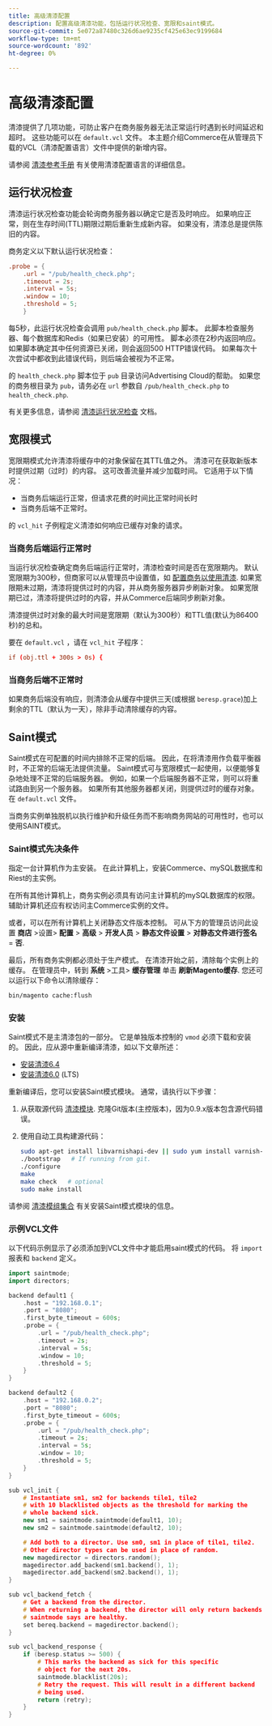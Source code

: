 ```yaml
---
title: 高级清漆配置
description: 配置高级清漆功能，包括运行状况检查、宽限和saint模式。
source-git-commit: 5e072a87480c326d6ae9235cf425e63ec9199684
workflow-type: tm+mt
source-wordcount: '892'
ht-degree: 0%

---
```



# 高级清漆配置

清漆提供了几项功能，可防止客户在商务服务器无法正常运行时遇到长时间延迟和超时。 这些功能可以在 `default.vcl` 文件。 本主题介绍Commerce在从管理员下载的VCL（清漆配置语言）文件中提供的新增内容。

请参阅 [清漆参考手册](https://varnish-cache.org/docs/6.3/reference/index.html) 有关使用清漆配置语言的详细信息。

## 运行状况检查

清漆运行状况检查功能会轮询商务服务器以确定它是否及时响应。 如果响应正常，则在生存时间(TTL)期限过期后重新生成新内容。 如果没有，清漆总是提供陈旧的内容。

商务定义以下默认运行状况检查：

```conf
.probe = {
    .url = "/pub/health_check.php";
    .timeout = 2s;
    .interval = 5s;
    .window = 10;
    .threshold = 5;
    }
```

每5秒，此运行状况检查会调用 `pub/health_check.php` 脚本。 此脚本检查服务器、每个数据库和Redis（如果已安装）的可用性。 脚本必须在2秒内返回响应。 如果脚本确定其中任何资源已关闭，则会返回500 HTTP错误代码。 如果每次十次尝试中都收到此错误代码，则后端会被视为不正常。

的 `health_check.php` 脚本位于 `pub` 目录访问Advertising Cloud的帮助。 如果您的商务根目录为 `pub`，请务必在 `url` 参数自 `/pub/health_check.php` to `health_check.php`.

有关更多信息，请参阅 [清漆运行状况检查](https://varnish-cache.org/docs/6.3/users-guide/vcl-backends.html?highlight=health%20check#health-checks) 文档。

## 宽限模式

宽限期模式允许清漆将缓存中的对象保留在其TTL值之外。 清漆可在获取新版本时提供过期（过时）的内容。 这可改善流量并减少加载时间。 它适用于以下情况：

- 当商务后端运行正常，但请求花费的时间比正常时间长时
- 当商务后端不正常时。

的 `vcl_hit` 子例程定义清漆如何响应已缓存对象的请求。

### 当商务后端运行正常时

当运行状况检查确定商务后端运行正常时，清漆检查时间是否在宽限期内。 默认宽限期为300秒，但商家可以从管理员中设置值，如 [配置商务以使用清漆](configure-varnish-commerce.md). 如果宽限期未过期，清漆将提供过时的内容，并从商务服务器异步刷新对象。 如果宽限期已过，清漆将提供过时的内容，并从Commerce后端同步刷新对象。

清漆提供过时对象的最大时间是宽限期（默认为300秒）和TTL值(默认为86400秒)的总和。

要在 `default.vcl` ，请在 `vcl_hit` 子程序：

```conf
if (obj.ttl + 300s > 0s) {
```

### 当商务后端不正常时

如果商务后端没有响应，则清漆会从缓存中提供三天(或根据 `beresp.grace`)加上剩余的TTL（默认为一天），除非手动清除缓存的内容。

## Saint模式

Saint模式在可配置的时间内排除不正常的后端。 因此，在将清漆用作负载平衡器时，不正常的后端无法提供流量。 Saint模式可与宽限模式一起使用，以便能够复杂地处理不正常的后端服务器。 例如，如果一个后端服务器不正常，则可以将重试路由到另一个服务器。 如果所有其他服务器都关闭，则提供过时的缓存对象。 在 `default.vcl` 文件。

当商务实例单独脱机以执行维护和升级任务而不影响商务网站的可用性时，也可以使用SAINT模式。

### Saint模式先决条件

指定一台计算机作为主安装。 在此计算机上，安装Commerce、mySQL数据库和Riest的主实例。

在所有其他计算机上，商务实例必须具有访问主计算机的mySQL数据库的权限。 辅助计算机还应有权访问主Commerce实例的文件。

或者，可以在所有计算机上关闭静态文件版本控制。 可从下方的管理员访问此设置 **商店** >设置> **配置** > **高级** > **开发人员** > **静态文件设置** > **对静态文件进行签名** = **否**.

最后，所有商务实例都必须处于生产模式。 在清漆开始之前，清除每个实例上的缓存。 在管理员中，转到 **系统** >工具> **缓存管理** 单击 **刷新Magento缓存**. 您还可以运行以下命令以清除缓存：

```bash
bin/magento cache:flush
```

### 安装

Saint模式不是主清漆包的一部分。 它是单独版本控制的 `vmod` 必须下载和安装的。 因此，应从源中重新编译清漆，如以下文章所述：

- [安装清漆6.4](https://varnish-cache.org/docs/6.4/installation/install.html)
- [安装清漆6.0](https://varnish-cache.org/docs/6.0/installation/install.html) (LTS)

重新编译后，您可以安装Saint模式模块。 通常，请执行以下步骤：

1. 从获取源代码 [清漆模块](https://github.com/varnish/varnish-modules). 克隆Git版本(主控版本)，因为0.9.x版本包含源代码错误。
1. 使用自动工具构建源代码：

   ```bash
   sudo apt-get install libvarnishapi-dev || sudo yum install varnish-libs-devel
   ./bootstrap   # If running from git.
   ./configure
   make
   make check   # optional
   sudo make install
   ```

请参阅 [清漆模组集合](https://github.com/varnish/varnish-modules) 有关安装Saint模式模块的信息。

### 示例VCL文件

以下代码示例显示了必须添加到VCL文件中才能启用saint模式的代码。 将 `import` 报表和 `backend` 定义。

```cpp
import saintmode;
import directors;

backend default1 {
    .host = "192.168.0.1";
    .port = "8080";
    .first_byte_timeout = 600s;
    .probe = {
        .url = "/pub/health_check.php";
        .timeout = 2s;
        .interval = 5s;
        .window = 10;
        .threshold = 5;
    }
}

backend default2 {
    .host = "192.168.0.2";
    .port = "8080";
    .first_byte_timeout = 600s;
    .probe = {
        .url = "/pub/health_check.php";
        .timeout = 2s;
        .interval = 5s;
        .window = 10;
        .threshold = 5;
    }
}

sub vcl_init {
    # Instantiate sm1, sm2 for backends tile1, tile2
    # with 10 blacklisted objects as the threshold for marking the
    # whole backend sick.
    new sm1 = saintmode.saintmode(default1, 10);
    new sm2 = saintmode.saintmode(default2, 10);

    # Add both to a director. Use sm0, sm1 in place of tile1, tile2.
    # Other director types can be used in place of random.
    new magedirector = directors.random();
    magedirector.add_backend(sm1.backend(), 1);
    magedirector.add_backend(sm2.backend(), 1);
}

sub vcl_backend_fetch {
    # Get a backend from the director.
    # When returning a backend, the director will only return backends
    # saintmode says are healthy.
    set bereq.backend = magedirector.backend();
}

sub vcl_backend_response {
    if (beresp.status >= 500) {
        # This marks the backend as sick for this specific
        # object for the next 20s.
        saintmode.blacklist(20s);
        # Retry the request. This will result in a different backend
        # being used.
        return (retry);
    }
}
```
